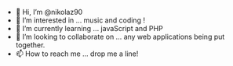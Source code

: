 - 👋 Hi, I’m @nikolaz90
- 👀 I’m interested in ... music and coding ! 
- 🌱 I’m currently learning ... javaScript and PHP
- 💞️ I’m looking to collaborate on ... any web applications being put together. 
- 📫 How to reach me ... drop me a line! 

<!---
nikolaz90/nikolaz90 is a ✨ special ✨ repository because its `README.md` (this file) appears on your GitHub profile.
You can click the Preview link to take a look at your changes.
--->
